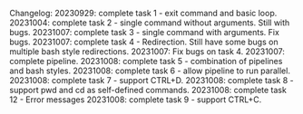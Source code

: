 Changelog:
20230929: complete task 1 - exit command and basic loop.
20231004: complete task 2 - single command without arguments. Still with bugs.
20231007: complete task 3 - single command with arguments. Fix bugs.
20231007: complete task 4 - Redirection. Still have some bugs on multiple bash style redirections.
20231007: Fix bugs on task 4.
20231007: complete pipeline.
20231008: complete task 5 - combination of pipelines and bash styles.
20231008: complete task 6 - allow pipeline to run parallel.
20231008: complete task 7 - support CTRL+D.
20231008: complete task 8 - support pwd and cd as self-defined commands.
20231008: complete task 12 - Error messages
20231008: complete task 9 - support CTRL+C.